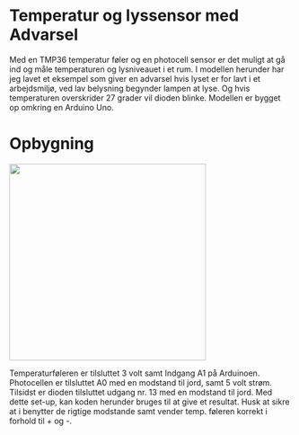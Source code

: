 # Temperatur og lyssensor med Advarsel
Med en TMP36 temperatur føler og en photocell sensor er det muligt at gå ind og måle temperaturen og lysniveauet i et rum. I modellen herunder har jeg lavet et eksempel som giver en advarsel hvis lyset er for lavt i et arbejdsmiljø, ved lav belysning begynder lampen at lyse. Og hvis temperaturen overskrider 27 grader vil dioden blinke. Modellen er bygget op omkring en Arduino Uno.

# Opbygning
<img src="http://blog.mlsdesign.dk/images/Klima/indeklima_1.jpg" width="350"/>

Temperaturføleren er tilsluttet 3 volt samt Indgang A1 på Arduinoen. Photocellen er tilsluttet A0 med en modstand til jord, samt 5 volt strøm. Tilsidst er dioden tilsluttet udgang nr. 13 med en modstand til jord. Med dette set-up, kan koden herunder bruges til at give et resultat. Husk at sikre at i benytter de rigtige modstande samt vender temp. føleren korrekt i forhold til + og -.
